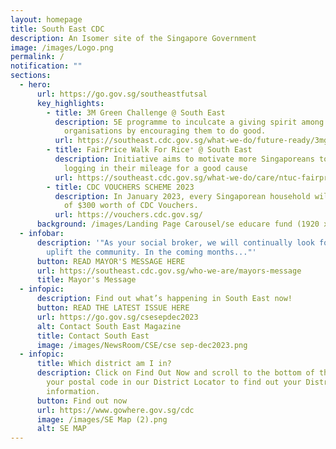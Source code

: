```yaml
---
layout: homepage
title: South East CDC
description: An Isomer site of the Singapore Government
image: /images/Logo.png
permalink: /
notification: ""
sections:
  - hero:
      url: https://go.gov.sg/southeastfutsal
      key_highlights:
        - title: 3M Green Challenge @ South East
          description: 5E programme to inculcate a giving spirit among individuals and
            organisations by encouraging them to do good.
          url: https://southeast.cdc.gov.sg/what-we-do/future-ready/3mgreenchallenge-2022
        - title: FairPrice Walk For Rice⁺ @ South East
          description: Initiative aims to motivate more Singaporeans to walk or run while
            logging in their mileage for a good cause
          url: https://southeast.cdc.gov.sg/what-we-do/care/ntuc-fairprice-walk-for-rice-south-east
        - title: CDC VOUCHERS SCHEME 2023
          description: In January 2023, every Singaporean household will receive a total
            of $300 worth of CDC Vouchers.
          url: https://vouchers.cdc.gov.sg/
      background: /images/Landing Page Carousel/se educare fund (1920 x 720 px).png
  - infobar:
      description: '"As your social broker, we will continually look for ways to
        uplift the community. In the coming months..."'
      button: READ MAYOR'S MESSAGE HERE
      url: https://southeast.cdc.gov.sg/who-we-are/mayors-message
      title: Mayor's Message
  - infopic:
      description: Find out what’s happening in South East now!
      button: READ THE LATEST ISSUE HERE
      url: https://go.gov.sg/csesepdec2023
      alt: Contact South East Magazine
      title: Contact South East
      image: /images/NewsRoom/CSE/cse sep-dec2023.png
  - infopic:
      title: Which district am I in?
      description: Click on Find Out Now and scroll to the bottom of the page, enter
        your postal code in our District Locator to find out your District's
        information.
      button: Find out now
      url: https://www.gowhere.gov.sg/cdc
      image: /images/SE Map (2).png
      alt: SE MAP
---
```

